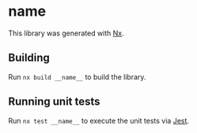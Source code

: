 # __name__

This library was generated with [Nx](https://nx.dev).

## Building

Run `nx build __name__` to build the library.

## Running unit tests

Run `nx test __name__` to execute the unit tests via [Jest](https://jestjs.io).
